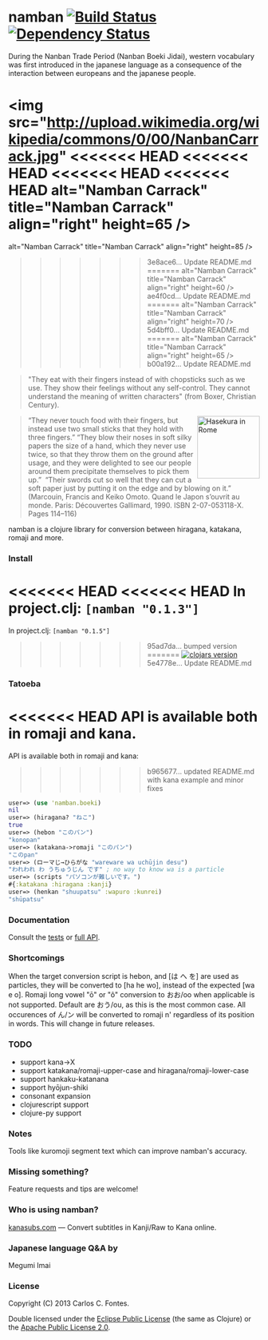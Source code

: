 # namban [![Build Status](https://travis-ci.org/ccfontes/namban.png?branch=master)](https://travis-ci.org/ccfontes/namban) [![Dependency Status](https://www.versioneye.com/user/projects/5338a8257bae4bff0f000dd6/badge.png)](https://www.versioneye.com/user/projects/5338a8257bae4bff0f000dd6)

During the Nanban Trade Period (Nanban Boeki Jidai), western vocabulary was
first introduced in the japanese language as a consequence of the interaction
between europeans and the japanese people.

<img src="http://upload.wikimedia.org/wikipedia/commons/0/00/NanbanCarrack.jpg"
<<<<<<< HEAD
<<<<<<< HEAD
<<<<<<< HEAD
<<<<<<< HEAD
 alt="Namban Carrack" title="Namban Carrack" align="right" height=65 />
=======
 alt="Namban Carrack" title="Namban Carrack" align="right" height=85 />
>>>>>>> 3e8ace6... Update README.md
=======
 alt="Namban Carrack" title="Namban Carrack" align="right" height=60 />
>>>>>>> ae4f0cd... Update README.md
=======
 alt="Namban Carrack" title="Namban Carrack" align="right" height=70 />
>>>>>>> 5d4bff0... Update README.md
=======
 alt="Namban Carrack" title="Namban Carrack" align="right" height=65 />
>>>>>>> b00a192... Update README.md

> "They eat with their fingers instead of with chopsticks such as we use. They
show their feelings without any self-control. They cannot understand the meaning
of written characters"
(from Boxer, Christian Century).

<img src="http://upload.wikimedia.org/wikipedia/commons/b/b4/Hasekura_in_Rome.JPG"
 alt="Hasekura in Rome" title="Hasekura in Rome" align="right" height=125 />

> “They never touch food with their fingers, but instead use two small sticks
that they hold with three fingers.” “They blow their noses in soft silky papers
the size of a hand, which they never use twice, so that they throw them on the
ground after usage, and they were delighted to see our people around them
precipitate themselves to pick them up.” 
> “Their swords cut so well that they can cut a soft paper just by putting it on
the edge and by blowing on it.”
> (Marcouin, Francis and Keiko Omoto. Quand le Japon s’ouvrit au monde. Paris:
Découvertes Gallimard, 1990. ISBN 2-07-053118-X. Pages 114–116)

namban is a clojure library for conversion between hiragana, katakana, romaji and more.

### Install

<<<<<<< HEAD
<<<<<<< HEAD
In project.clj: `[namban "0.1.3"]`
=======
In project.clj: `[namban "0.1.5"]`
>>>>>>> 95ad7da... bumped version
=======
[![clojars version](https://clojars.org/namban/latest-version.svg?raw=true)](https://clojars.org/namban)
>>>>>>> 5e4778e... Update README.md

### Tatoeba
<<<<<<< HEAD
API is available both in romaji and kana.
=======
API is available both in romaji and kana:
>>>>>>> b965677... updated README.md with kana example and minor fixes
```clojure
user=> (use 'namban.boeki)
nil
user=> (hiragana? "ねこ")
true
user=> (hebon "このパン")
"konopan"
user=> (katakana->romaji "このパン")
"このpan"
user=> (ローマじ→ひらがな "wareware wa uchūjin desu")
"われわれ わ うちゅうじん です" ; no way to know wa is a particle
user=> (scripts "パソコンが難しいです。")
#{:katakana :hiragana :kanji}
user=> (henkan "shuupatsu" :wapuro :kunrei)
"shūpatsu"
```

### Documentation

Consult the [tests](test/namban/test/boeki.clj) or [full API](http://ccfontes.github.io/namban/namban.boeki.html).

### Shortcomings

When the target conversion script is hebon, and [は へ を] are used as
particles, they will be converted to [ha he wo], instead of the expected [wa e o].
Romaji long vowel "ō" or "ô" conversion to おお/oo when applicable is not
supported. Default are おう/ou, as this is the most common case.
All occurences of ん/ン will be converted to romaji n' regardless of its position in
words. This will change in future releases.

### TODO

- support kana->X
- support katakana/romaji-upper-case and hiragana/romaji-lower-case
- support hankaku-katanana
- support hyōjun-shiki
- consonant expansion
- clojurescript support
- clojure-py support

### Notes

Tools like kuromoji segment text which can improve namban's accuracy.

### Missing something?

Feature requests and tips are welcome!

### Who is using namban?

[kanasubs.com](http://www.kanasubs.com) — Convert subtitles in Kanji/Raw to Kana online.

### Japanese language Q&A by

Megumi Imai

### License

Copyright (C) 2013 Carlos C. Fontes.

Double licensed under the [Eclipse Public License](http://www.eclipse.org/legal/epl-v10.html) (the same as Clojure) or
the [Apache Public License 2.0](http://www.apache.org/licenses/LICENSE-2.0.html).


